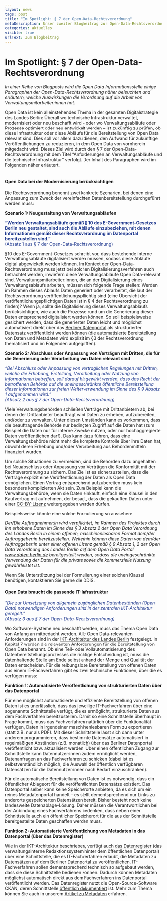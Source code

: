 ```yaml
---
layout: news
tags: post
title: "Im Spotlight: § 7 der Open-Data-Rechtsverordnung"
metaDescription: Unser zweiter Blogbeitrag zur Open-Data-Rechtsverordnung untersucht Paragraph 7 genauer. Worum geht es bei den Anforderungen an Verwaltungsabläufe und die technische Infrastruktur?
categories: aktuelles
visible: true
urlText: Zum Blogbeitrag
---
```


# Im Spotlight: § 7 der Open-Data-Rechtsverordnung

_In einer Reihe von Blogposts wird die Open Data Informationsstelle einige Paragraphen der Open-Data-Rechtsverordnung näher beleuchten und erläutern, welche Auswirkungen die Verordnung auf die Arbeit von Verwaltungsmitarbeiter:innen hat._

Open Data ist kein alleinstehendes Thema in der gesamten Digitalstrategie des Landes Berlin: Überall wo technische Infrastruktur verwaltet, modernisiert oder neu beschafft wird – oder wo Verwaltungsabläufe oder Prozesse optimiert oder neu entwickelt werden – ist zukünftig zu prüfen, ob diese Infrastruktur oder diese Abläufe für die Bereitstellung von Open Data relevant sind. Dies soll vor allem dazu dienen, den Aufwand für zukünftige Veröffentlichungen zu reduzieren, in dem Open Data von vornherein mitgedacht wird. Dieses Ziel wird durch den § 7 der Open-Data-Rechtsverordnung mit dem Titel “Anforderungen an Verwaltungsabläufe und die technische Infrastruktur” verfolgt. Der Inhalt des Paragraphen wird im Folgenden näher erläutert.
<br><br>

#### Open Data bei der Modernisierung berücksichtigen

Die Rechtsverordnung benennt zwei konkrete Szenarien, bei denen eine Anpassung zum Zweck der vereinfachten Datenbereitstellung durchgeführt werden muss:

**Szenario 1: Neugestaltung von Verwaltungsabläufen**

<span style="color:#213A8F">
<strong>“Werden Verwaltungsabläufe gemäß § 10 des E-Government-Gesetzes Berlin neu gestaltet, sind auch die Abläufe einzubeziehen, mit denen Informationen gemäß dieser Rechtsverordnung im Datenportal bereitzustellen sind.”</strong>
</span>
<br>
<span style="color:#213A8F">(Absatz 1 aus § 7 der Open-Data-Rechtsverordnung)</span>

§10 des E-Government-Gesetzes schreibt vor, dass bestehende interne Verwaltungsabläufe digitalisiert werden müssen, sodass diese Abläufe digital abgewickelt werden können. Im Kontext der Open-Data-Rechtsverordnung muss jetzt bei solchen Digitalisierungsverfahren auch betrachtet werden, inwiefern diese Verwaltungsabläufe Open Data-relevant sind.
Verwaltungsmitarbeiter:innen, die an der Digitalisierung eines Verwaltungsablaufs arbeiten, müssen sich folgende Frage stellen: Werden im Rahmen dieses Ablaufs Daten generiert oder verarbeitet, die laut der Rechtsverordnung veröffentlichungspflichtig sind (eine Übersicht der veröffentlichungspflichtigen Daten ist in § 4 der Rechtsverordnung zu finden)? Wenn ja, sollte die Digitalisierung dieses Verwaltungsablaufs berücksichtigen, wie auch die Prozesse rund um die Generierung dieser Daten entsprechend digitalisiert werden können. So soll beispielsweise gesichert werden, dass die generierten Daten leicht und möglichst automatisiert direkt über das [Berliner Datenportal](https://daten.berlin.de) als strukturierter Datensatz veröffentlicht werden können (die automatisierte Bereitstellung von Daten und Metadaten wird explizit im §3 der Rechtsverordnung thematisiert und im Folgenden aufgegriffen).

**Szenario 2: Abschluss oder Anpassung von Verträgen mit Dritten, die für die Generierung oder Verarbeitung von Daten relevant sind**

<span style="color:#213A8F">
<em>“Bei Abschluss oder Anpassung von vertraglichen Regelungen mit Dritten, welche die Erhebung, Erstellung, Verarbeitung oder Nutzung von Informationen betreffen, soll darauf hingewirkt werden, dass das Recht der betroffenen Behörde auf die uneingeschränkte öffentliche Bereitstellung dieser Informationen zur freien Weiterverwendung im Sinne des § 9 Absatz 1 aufgenommen wird.” <br>(Absatz 2 aus § 7 der Open-Data-Rechtsverordnung)</em>
</span>

Viele Verwaltungsbehörden schließen Verträge mit Drittanbietern ab, bei denen der Drittanbieter beauftragt wird Daten zu erheben, aufzubereiten, und/oder zu verwalten. Unter diesen Umständen kann es vorkommen, dass die beauftragende Behörde nur bedingten Zugriff auf die Daten hat (zum Beispiel die Daten nur für interne Zwecke nutzen, oder nur hochaggregierte Daten veröffentlichen darf). Das kann dazu führen, dass eine Verwaltungsbehörde nicht mehr die komplette Kontrolle über ihre Daten hat, obwohl deren Erhebung und/oder Verarbeitung aus Behördenmitteln finanziert wurden.

Um solche Situationen zu vermeiden, sind die Behörden dazu angehalten bei Neuabschluss oder Anpassung von Verträgen die Konformität mit der Rechtsverordnung zu sichern. Das Ziel ist es sicherzustellen, dass die Verträge explizit eine Veröffentlichung der Daten als Open Data ermöglichen. Einen Vertrag entsprechend aufzubereiten muss kein besonders komplizierten Akt sein. Zum Beispiel kann die Verwaltungsbehörde, wenn sie Daten einkauft, einfach eine Klausel in den Kaufvertrag mit aufnehmen, der besagt, dass die gekauften Daten unter einer [CC-BY-Lizenz](https://berlinonline.github.io/open-data-handbuch/#creative-commons-namensnennung) weitergegeben werden dürfen.

Beispielsweise könnte eine solche Formulierung so aussehen:

<em>Der/Die Auftragnehmer:in wird verpflichtet, im Rahmen des Projektes durch ihn erhobene Daten im Sinne des § 3 Absatz 2 der Open Data Verordnung des Landes Berlin in einem offenen, maschinenlesbaren Format dem/der Auftraggeber:in bereitzustellen. Weiterhin können diese Daten von dem/der Auftraggeber:in unter einer offenen Lizenz gemäß § 9 Absatz 1, 2 der Open Data Verordnung des Landes Berlin auf dem Open Data Portal www.daten.berlin.de bereitgestellt werden, sodass die uneingeschränkte Verwendung der Daten für die private sowie die kommerzielle Nutzung gewährleistet ist.</em>

Wenn Sie Unterstützung bei der Formulierung einer solchen Klausel benötigen, kontaktieren Sie gerne die ODIS.

#### Open Data braucht die passende IT-Infrastruktur

<span style="color:#213A8F">
<em>"Die zur Umsetzung von allgemein zugänglichen Datenbeständen (Open Data) notwendigen Anforderungen sind in der zentralen IKT-Architektur geregelt." <br>(Absatz 3 aus § 7 der Open-Data-Rechtsverordnung)</em>
</span>

Wo Software-Systeme neu beschafft werden, muss das Thema Open Data von Anfang an mitbedacht werden. Alle Open Data-relevanten Anforderungen sind in der [IKT-Architektur des Landes Berlin](https://www.berlin.de/sen/inneres/moderne-verwaltung/digitalisierung/ikt-infrastruktur/ikt-architektur-1-5.pdf) festgelegt. In Kapitel 7 werden die relevanten Anforderungen für die Bereitstellung von Open Data benannt. Ob eine Teil- oder Vollautomatisierung des Datenbereitstellungsprozesses die richtige Entscheidung ist, muss die datenhaltende Stelle am Ende selbst anhand der Menge und Qualität der Daten entscheiden. Für die reibungslose Bereitstellung von offenen Daten aus einem IT-Fachverfahren gibt es zwei technische Funktionen, über die es verfügen muss:

**Funktion 1: Automatisierte Veröffentlichung von strukturierten Daten über das Datenportal**

Für eine möglichst automatisierte und effiziente Bereitstellung von offenen Daten ist es unerlässlich, dass das jeweilige IT-Fachverfahren über eine sogenannte Schnittstelle verfügt, die es ermöglicht, strukturierte Daten aus dem Fachverfahren bereitzustellen. Damit so eine Schnittstelle überhaupt in Frage kommt, muss das Fachverfahren natürlich über die Funktionalität verfügen, Daten in irgendeiner maschinenlesbaren Form zu exportieren (statt z.B. nur als PDF). Mit dieser Schnittstelle lässt sich dann unter anderem programmieren, dass bestimmte Datensätze automatisiert in regelmäßigen Abständen (z.B. monatlich) über das Berliner Datenportal veröffentlicht bzw. aktualisiert werden. Über einen öffentlichen Zugang zur Schnittstelle kann Datennutzer:innen zudem ermöglicht werden, Datenanfragen an das Fachverfahren zu schicken (dabei ist es selbstverständlich möglich, die Auswahl der öffentlich verfügbaren Datensätzen für die Datennutzer:innen nach Bedarf einzuschränken).

<!-- Die genauen Spezifikationen von solchen Schnittstellen sind XXX zu finden. -->

Für die automatische Bereitstellung von Daten ist es notwendig, dass ein öffentlicher Ablageort für die veröffentlichten Datensätze existiert. Das Datenportal selber kann keine Speicherorte anbieten, da es sich um ein reines Metadatenportal handelt – es stellt dementsprechend nur Links zu anderorts gespeicherten Datensätzen bereit. Bisher besteht noch keine landesweite Datenablage-Lösung. Daher müssen die Verantwortlichen bei der Anbindung eines Fachverfahrens bedenken, dass neben einer Schnittstelle auch ein öffentlicher Speicherort für die aus der Schnittstelle bereitgestellte Daten geschaffen werden muss.

**Funktion 2: Automatisierte Veröffentlichung von Metadaten in das Datenportal (über das Datenregister)**

Wie in der IKT-Architektur beschrieben, verfügt auch [das Datenregister](https://datenregister.berlin.de) (das verwaltungsinterne Redaktionssystem hinter dem öffentlichen Datenportal) über eine Schnittstelle, die es IT-Fachverfahren erlaubt, die Metadaten zu Datensätzen auf dem Berliner Datenportal zu veröffentlichen. IT-Fachverfahren sollen dementsprechend technisch so aufgebaut werden, dass sie diese Schnittstelle bedienen können. Dadurch können Metadaten möglichst automatisch direkt aus dem Fachverfahren ins Datenportal veröffentlicht werden. Das Datenregister nutzt die Open-Source-Software CKAN, deren Schnittstelle [öffentlich dokumentiert](https://docs.ckan.org/en/latest/api/index.html) ist. Mehr zum Thema können Sie auch in unserem [Artikel zu Metadaten](https://odis-berlin.de/ressourcen/metadaten.html) erfahren.
